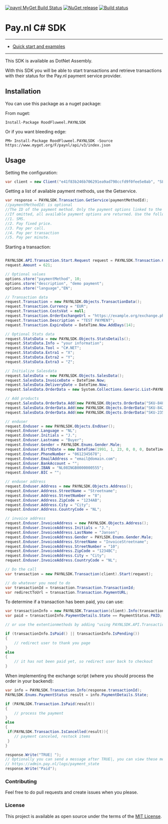 [![paynl MyGet Build Status](https://www.myget.org/BuildSource/Badge/paynl?identifier=5abead8d-3d3f-417b-9a84-1e8af5953014)](https://www.myget.org/)
[![NuGet release](https://img.shields.io/nuget/v/RoodFluweel.PAYNLSDK.svg)](https://www.nuget.org/packages/RoodFluweel.PAYNLSDK/)
[![Build status](https://ci.appveyor.com/api/projects/status/tf7nerddjixwumn1?svg=true)](https://ci.appveyor.com/project/dampee/csharp-sdk)

# Pay.nl C# SDK
---

- [Quick start and examples](#usage)

---

This SDK is available as DotNet Assembly. 

With this SDK you will be able to start transactions and retrieve transactions with their status for the Pay.nl payment service provider.

## Installation
You can use this package as a nuget package: 

From nuget:
```
Install-Package RoodFluweel.PAYNLSDK
```

Or if you want bleeding edge:
```
PM> Install-Package RoodFluweel.PAYNLSDK -Source https://www.myget.org/F/paynl/api/v3/index.json
``` 

## Usage

Setting the configuration:
```c#
var client = new Client("e41f83b246b706291ea9ad798ccfd9f0fee5e0ab", "SL-3490-4320")
```

Getting a list of available payment methods, use the Getservice.
```c#
var response = PAYNLSDK.Transaction.GetService(paymentMethodId);
//paymentMethodId: is optional
//The ID of the payment method. Only the payment options linked to the provided payment method ID will be returned if an ID is provided.
//If omitted, all available payment options are returned. Use the following IDs to filter the options:
//1. SMS.
//2. Pay fixed price.
//3. Pay per call.
//4. Pay per transaction
//5. Pay per minute.
```

Starting a transaction:
```c#

PAYNLSDK.API.Transaction.Start.Request request = PAYNLSDK.Transaction.CreateTransactionRequest("127.0.0.1", "http://example.org/visitor-return-after-payment");
request.Amount = 621;

// Optional values
options.store("paymentMethod", 10;
options.store("description", "demo payment";
options.store("language","EN";

// Transaction data
request.Transaction = new PAYNLSDK.Objects.TransactionData();
request.Transaction.Currency = "EUR";
request.Transaction.CostsVat = null;
request.Transaction.OrderExchangeUrl = "https://example.org/exchange.php";
request.Transaction.Description = "TEST PAYMENT";
request.Transaction.ExpireDate = DateTime.Now.AddDays(14);

// Optional Stats data
request.StatsData = new PAYNLSDK.Objects.StatsDetails();
request.StatsData.Info = "your information";
request.StatsData.Tool = "C#.NET";
request.StatsData.Extra1 = "X";
request.StatsData.Extra2 = "Y";
request.StatsData.Extra3 = "Z";

// Initialize Salesdata
request.SalesData = new PAYNLSDK.Objects.SalesData();
request.SalesData.InvoiceDate = DateTime.Now;
request.SalesData.DeliveryDate = DateTime.Now;
request.SalesData.OrderData = new System.Collections.Generic.List<PAYNLSDK.Objects.OrderData>();

// Add products
request.SalesData.OrderData.Add(new PAYNLSDK.Objects.OrderData("SKU-8489", "Testproduct 1", 2995, "H", 1));
request.SalesData.OrderData.Add(new PAYNLSDK.Objects.OrderData("SKU-8421", "Testproduct 2", 995, "H", 1));
request.SalesData.OrderData.Add(new PAYNLSDK.Objects.OrderData("SKU-2359", "Testproduct 3", 2499, "H", 1));

// enduser
request.Enduser = new PAYNLSDK.Objects.EndUser();
request.Enduser.Language = "NL";
request.Enduser.Initials = "J.";
request.Enduser.Lastname = "Buyer";
request.Enduser.Gender = PAYNLSDK.Enums.Gender.Male;
request.Enduser.BirthDate = new DateTime(1991, 1, 23, 0, 0, 0, DateTimeKind.Local);
request.Enduser.PhoneNumber = "0612345678";
request.Enduser.EmailAddress = "email@domain.com";
request.Enduser.BankAccount = "";
request.Enduser.IBAN = "NL08INGB0000000555";
request.Enduser.BIC = "";

// enduser address
request.Enduser.Address = new PAYNLSDK.Objects.Address();
request.Enduser.Address.StreetName = "Streetname";
request.Enduser.Address.StreetNumber = "8";
request.Enduser.Address.ZipCode = "1234AB";
request.Enduser.Address.City = "City";
request.Enduser.Address.CountryCode = "NL";

// invoice address
request.Enduser.InvoiceAddress = new PAYNLSDK.Objects.Address();
request.Enduser.InvoiceAddress.Initials = "J.";
request.Enduser.InvoiceAddress.LastName = "Jansen";
request.Enduser.InvoiceAddress.Gender = PAYLSDK.Enums.Gender.Male;
request.Enduser.InvoiceAddress.StreetName = "InvoiceStreetname";
request.Enduser.InvoiceAddress.StreetNumber = "10";
request.Enduser.InvoiceAddress.ZipCode = "1234BC";
request.Enduser.InvoiceAddress.City = "City";
request.Enduser.InvoiceAddress.CountryCode = "NL";

// Do the call
var transaction = new PAYNLSDK.Transaction(client).Start(request);

// do whatever you need to do
var transactionId = transaction.Transaction.TransactionId;
var redirectToUrl = transaction.Transaction.PaymentURL;
```

To determine if a transaction has been paid, you can use:
```c#
var transactionInfo = new PAYNLSDK.Transaction(client).Info(transactionId);
var paid = transactionInfo.PaymentDetails.State == PaymentStatus.PAID;

// or use the extentionmethods by adding "using PAYNLSDK.API.Transaction.Info;" at the top of your file

if (transactionInfo.IsPaid() || transactionInfo.IsPending())
{
    // redirect user to thank you page
}
else
{
    // it has not been paid yet, so redirect user back to checkout
}
```

When implementing the exchange script (where you should process the order in your backend):
```c#
var info = PAYNLSDK.Transaction.Info(response.transactionId);
PAYNLSDK.Enums.PaymentStatus result = info.PaymentDetails.State;

if (PAYNLSDK.Transaction.IsPaid(result))
{
    // process the payment
}
else 
{
 if(PAYNLSDK.Transaction.IsCancelled(result)){
    // payment canceled, restock items
 }
}

response.Write("TRUE| ");
// Optionally you can send a message after TRUE|, you can view these messages in the logs.
// https://admin.pay.nl/logs/payment_state
response.Write("Paid");
```

### Contributing

Feel free to do pull requests and create issues when you please. 

### License

This project is available as open source under the terms of the [MIT License](http://opensource.org/licenses/MIT).
